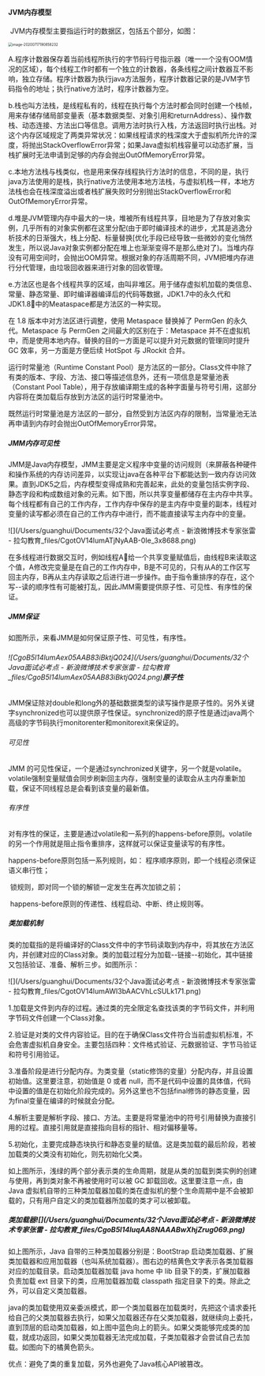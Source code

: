 #### JVM内存模型

​	JVM内存模型主要指运行时的数据区，包括五个部分，如图：

<img src="/Users/guanghui/Library/Application Support/typora-user-images/image-20200717190858232.png" alt="image-20200717190858232" style="zoom:50%;" />

A.程序计数器保存着当前线程所执行的字节码行号指示器（唯一一个没有OOM情况的区域），每个线程工作时都有一个独立的计数器，各条线程之间计数器互不影响，独立存储。程序计数器为执行java方法服务，程序计数器记录的是JVM字节码指令的地址；执行native方法时，程序计数器为空。

b.栈也叫方法栈，是线程私有的，线程在执行每个方法时都会同时创建一个栈帧，用来存储存储局部变量表（基本数据类型、对象引用和returnAddress）、操作数栈、动态连接、方法出口等信息。调用方法时执行入栈，方法返回时执行出栈。对这个内存区域规定了两类异常状况：如果线程请求的栈深度大于虚拟机所允许的深度，将抛出StackOverflowError异常；如果Java虚拟机栈容量可以动态扩展，当栈扩展时无法申请到足够的内存会抛出OutOfMemoryError异常。

c.本地方法栈与栈类似，也是用来保存线程执行方法时的信息，不同的是，执行java方法使用的是栈，执行native方法使用本地方法栈，与虚拟机栈一样，本地方法栈也会在栈深度溢出或者栈扩展失败时分别抛出StackOverflowError和OutOfMemoryError异常。

d.堆是JVM管理内存中最大的一块，堆被所有线程共享，目地是为了存放对象实例，几乎所有的对象实例都在这里分配(由于即时编译技术的进步，尤其是逃逸分析技术的日渐强大，栈上分配、标量替换[优化手段已经导致一些微妙的变化悄然发生，所以说Java对象实例都分配在堆上也渐渐变得不是那么绝对了)。当堆内存没有可用空间时，会抛出OOM异常。根据对象的存活周期不同，JVM把堆内存进行分代管理，由垃圾回收器来进行对象的回收管理。

e.方法区也是各个线程共享的区域，由叫非堆区。用于储存虚拟机加载的类信息、常量、静态常量、即时编译器编译后的代码等数据，JDK1.7中的永久代和JDK1.8中的Meataspace都是方法区的一种实现。

在 1.8 版本中对方法区进行调整，使用 Metaspace 替换掉了 PermGen 的永久代。Metaspace 与 PermGen 之间最大的区别在于：Metaspace 并不在虚拟机中，而是使用本地内存。替换的目的一方面是可以提升对元数据的管理同时提升 GC 效率，另一方面是方便后续 HotSpot 与 JRockit 合并。

运行时常量池（Runtime Constant Pool）是方法区的一部分。Class文件中除了有类的版本、字段、方法、接口等描述信息外，还有一项信息是常量池表（Constant Pool Table），用于存放编译期生成的各种字面量与符号引用，这部分内容将在类加载后存放到方法区的运行时常量池中。

既然运行时常量池是方法区的一部分，自然受到方法区内存的限制，当常量池无法再申请到内存时会抛出OutOfMemoryError异常。  

##### JMM内存可见性

JMM是Java内存模型，JMM主要是定义程序中变量的访问规则（来屏蔽各种硬件和操作系统的内存访问差异，以实现让java在各种平台下都能达到一致内存访问效果。直到JDK5之后，内存模型变得成熟和完善起来，此处的变量包括实例字段、静态字段和构成数组对象的元素。如下图，所以共享变量都储存在主内存中共享。每个线程都有自己的工作内存，工作内存中保存的是主内存中变量的副本，线程对变量的读写都必须在自己的工作内存中进行，而不能直接读写主内存中的变量。

![](/Users/guanghui/Documents/32个Java面试必考点 - 新浪微博技术专家张雷 - 拉勾教育_files/CgotOV14lumATjNyAAB-0Ie_3x8688.png)

在多线程进行数据交互时，例如线程A给一个共享变量赋值后，由线程B来读取这个值，A修改完变量是在自己的工作内存中，B是不可见的，只有从A的工作区写回主内存，B再从主内存读取之后进行进一步操作。由于指令重排序的存在，这个写--读的顺序性有可能被打乱，因此JMM需要提供原子性、可见性、有序性的保证。

##### JMM保证

如图所示，来看JMM是如何保证原子性、可见性，有序性。

###### ![CgoB5l14lumAex05AAB83iBktjQ024](/Users/guanghui/Documents/32个Java面试必考点 - 新浪微博技术专家张雷 - 拉勾教育_files/CgoB5l14lumAex05AAB83iBktjQ024.png)**原子性**

JMM保证除对double和long外的基础数据类型的读写操作是原子性的。另外关键字synchronized也可以提供原子性保证。synchronized的原子性是通过java两个高级的字节码执行monitorenter和monitorexit来保证的。

###### 可见性

JMM 的可见性保证，一个是通过synchronized关键字，另一个就是volatile。volatile强制变量赋值会同步刷新回主内存，强制变量的读取会从主内存重新加载，保证不同线程总是会看到该变量的最新值。

###### 有序性

对有序性的保证，主要是通过volatile和一系列的happens-before原则。volatile的另一个作用就是阻止指令重排序，这样就可以保证变量读写的有序性。

happens-before原则包括一系列规则，如：
				程序顺序原则，即一个线程必须保证语义串行性；

​		锁规则，即对同一个锁的解锁一定发生在再次加锁之前；

​		happens-before原则的传递性、线程启动、中断、终止规则等。

##### 类加载机制

类的加载指的是将编译好的Class文件中的字节码读取到内存中，将其放在方法区内，并创建对应的Class对象。类的加载过程分为加载--链接--初始化，其中链接又包括验证、准备、解析三步。如图所示：

![](/Users/guanghui/Documents/32个Java面试必考点 - 新浪微博技术专家张雷 - 拉勾教育_files/CgotOV14lumAWI3bAACVhLcSULk171.png)

1.加载是文件到内存的过程。通过类的完全限定名查找该类的字节码文件，并利用字节码文件创建一个Class对象。

2.验证是对类的文件内容验证。目的在于确保Class文件符合当前虚拟机标准，不会危害虚拟机自身安全。主要包括四种：文件格式验证、元数据验证、字节马验证和符号引用验证。

3.准备阶段是进行分配内存。为类变量（static修饰的变量）分配内存，并且设置初始值。这里要注意，初始值是 0 或者 null，而不是代码中设置的具体值，代码中设置的值是在初始化阶段完成的。另外这里也不包括final修饰的静态变量，因为final变量在编译的时候就会分配。

4.解析主要是解析字段、接口、方法。主要是将常量池中的符号引用替换为直接引用的过程。直接引用就是直接指向目标的指针、相对偏移量等。

5.初始化，主要完成静态块执行和静态变量的赋值。这是类加载的最后阶段，若被加载类的父类没有初始化，则先初始化父类。

如上图所示，浅绿的两个部分表示类的生命周期，就是从类的加载到类实例的创建与使用，再到类对象不再被使用时可以被 GC 卸载回收。这里要注意一点，由 Java 虚拟机自带的三种类加载器加载的类在虚拟机的整个生命周期中是不会被卸载的，只有用户自定义的类加载器所加载的类才可以被卸载。

##### 类加载器![](/Users/guanghui/Documents/32个Java面试必考点 - 新浪微博技术专家张雷 - 拉勾教育_files/CgoB5l14luqAA8NAAABwXhjZrug069.png)

如上图所示，Java 自带的三种类加载器分别是：BootStrap 启动类加载器、扩展类加载器和应用加载器（也叫系统加载器）。图右边的桔黄色文字表示各类加载器对应的加载目录。启动类加载器加载 java home 中 lib 目录下的类，扩展加载器负责加载 ext 目录下的类，应用加载器加载 classpath 指定目录下的类。除此之外，可以自定义类加载器。

java的类加载使用双亲委派模式，即一个类加载器在加载类时，先把这个请求委托给自己的父类加载器去执行，如果父加载器还存在父类加载器，就继续向上委托，直到顶层的启动类加载器，如上图中蓝色向上的箭头。如果父类能够完成类的加载，就成功返回，如果父类加载器无法完成加载，子类加载器才会尝试自己去加载。如图向下的橘黄色箭头。

优点：避免了类的重复加载，另外也避免了Java核心API被篡改。